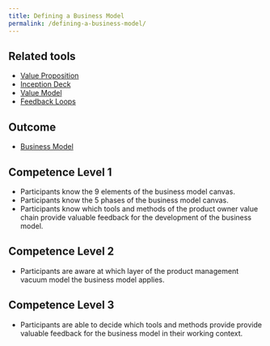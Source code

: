 ```yaml
---
title: Defining a Business Model
permalink: /defining-a-business-model/
---
```


## Related tools

* [Value Proposition](https://manual.advancedproductowner.com/value-proposition/)
* [Inception Deck](https://manual.advancedproductowner.com/inception-deck/)
* [Value Model](https://manual.advancedproductowner.com/value-model/)
* [Feedback Loops](https://manual.advancedproductowner.com/feedback-loops/)

## Outcome

* [Business Model](https://manual.advancedproductowner.com/business-model/)

## Competence Level 1

* Participants know the 9 elements of the business model canvas.
* Participants know the 5 phases of the business model canvas.
* Participants know which tools and methods of the product owner value chain provide valuable feedback for the development of the business model.

## Competence Level 2

* Participants are aware at which layer of the product management vacuum model the business model applies.

## Competence Level 3

* Participants are able to decide which tools and methods provide provide valuable feedback for the business model in their working context.